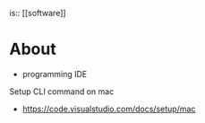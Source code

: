 is:: [[software]]

# About
- programming IDE

Setup CLI command on mac
- https://code.visualstudio.com/docs/setup/mac
